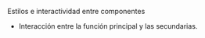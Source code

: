 Estilos e interactividad entre componentes
- Interacción entre la función principal y las secundarias.